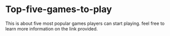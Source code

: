 # Top-five-games-to-play
This is about five most popular games players can start playing. feel free to learn more information on the link provided.
